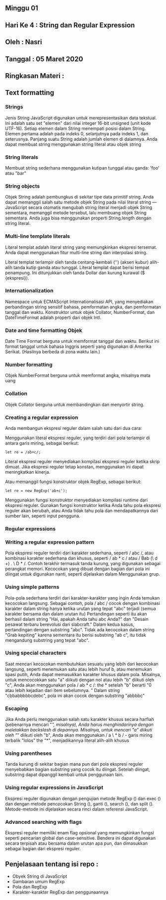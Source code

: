 ## Minggu 01

## Hari Ke 4  : String dan Regular Expression

## Oleh       : Nasri

## Tanggal    : 05 Maret 2020

## Ringkasan Materi :
## Text formatting
### Strings
Jenis String JavaScript digunakan untuk merepresentasikan data tekstual. Ini adalah satu set "elemen" dari nilai integer 16-bit unsigned (unit kode UTF-16). Setiap elemen dalam String menempati posisi dalam String. Elemen pertama adalah pada indeks 0, selanjutnya pada indeks 1, dan seterusnya. Panjang suatu String adalah jumlah elemen di dalamnya. Anda dapat membuat string menggunakan string literal atau objek string

### String literals
Membuat string sederhana menggunakan kutipan tunggal atau ganda: 'foo' atau "bar"

### String objects
Objek String adalah pembungkus di sekitar tipe data primitif string. Anda dapat memanggil salah satu metode objek String pada nilai literal string — JavaScript secara otomatis mengubah string literal menjadi objek String sementara, memanggil metode tersebut, lalu membuang objek String sementara. Anda juga bisa menggunakan properti String.length dengan string literal.

### Multi-line template literals
Literal templat adalah literal string yang memungkinkan ekspresi tersemat. Anda dapat menggunakan fitur multi-line string dan interpolasi string.

Literal templat terlampir oleh tanda centang-kembali ('') (aksen kubur) alih-alih tanda kutip ganda atau tunggal. Literal templat dapat berisi tempat penampung. Ini ditunjukkan oleh tanda Dollar dan kurung kurawal ($ {ekspresi}).

### Internationalization
Namespace untuk ECMAScript Internationalisasi API, yang menyediakan perbandingan string sensitif bahasa, pemformatan angka, dan pemformatan tanggal dan waktu. Konstruktor untuk objek Collator, NumberFormat, dan DateTimeFormat adalah properti dari objek Intl.

### Date and time formatting Objek
Date Time Format berguna untuk memformat tanggal dan waktu. Berikut ini format tanggal untuk bahasa Inggris seperti yang digunakan di Amerika Serikat. (Hasilnya berbeda di zona waktu lain.)

### Number formatting 
Objek NumberFormat berguna untuk memformat angka, misalnya mata uang

### Collation
Objek Collator berguna untuk membandingkan dan menyortir string.

### Creating a regular expression 
Anda membangun ekspresi reguler dalam salah satu dari dua cara:

Menggunakan literal ekspresi reguler, yang terdiri dari pola terlampir di antara garis miring, sebagai berikut:
```
let re = /ab+c/;
```

Literal ekspresi reguler menyediakan kompilasi ekspresi reguler ketika skrip dimuat. Jika ekspresi reguler tetap konstan, menggunakan ini dapat meningkatkan kinerja.

Atau memanggil fungsi konstruktor objek RegExp, sebagai berikut:

```
let re = new RegExp('ab+c');
```

Menggunakan fungsi konstruktor menyediakan kompilasi runtime dari ekspresi reguler. Gunakan fungsi konstruktor ketika Anda tahu pola ekspresi reguler akan berubah, atau Anda tidak tahu pola dan mendapatkannya dari sumber lain, seperti input pengguna.

### Regular expressions
### Writing a regular expression pattern
Pola ekspresi reguler terdiri dari karakter sederhana, seperti / abc /, atau kombinasi karakter sederhana dan khusus, seperti / ab * c / atau / Bab (\ d +) \. \ D * /. Contoh terakhir termasuk tanda kurung, yang digunakan sebagai perangkat memori. Kecocokan yang dibuat dengan bagian dari pola ini diingat untuk digunakan nanti, seperti dijelaskan dalam Menggunakan grup.

### Using simple patterns
Pola-pola sederhana terdiri dari karakter-karakter yang ingin Anda temukan kecocokan langsung. Sebagai contoh, pola / abc / cocok dengan kombinasi karakter dalam string hanya ketika urutan yang tepat "abc" terjadi (semua karakter bersama dan dalam urutan itu) Pertandingan seperti itu akan berhasil dalam string "Hai, apakah Anda tahu abc Anda?" dan "Desain pesawat terbaru berevolusi dari slabcraft." Dalam kedua kasus, pertandingan dengan substring "abc". Tidak ada kecocokan dalam string "Grab kepiting" karena sementara itu berisi substring "ab c", itu tidak mengandung substring yang tepat "abc".

### Using special characters
Saat mencari kecocokan membutuhkan sesuatu yang lebih dari kecocokan langsung, seperti menemukan satu atau lebih huruf b, atau menemukan spasi putih, Anda dapat memasukkan karakter khusus dalam pola. Misalnya, untuk mencocokkan satu "a" diikuti dengan nol atau lebih "b" diikuti oleh "c", Anda akan menggunakan pola / ab * c /: the * setelah "b" berarti "0 atau lebih kejadian dari item sebelumnya. " Dalam string "cbbabbbbbcdebc", pola ini akan cocok dengan substring "abbbbc"

### Escaping
Jika Anda perlu menggunakan salah satu karakter khusus secara harfiah (sebenarnya mencari "*", misalnya), Anda harus menghindarinya dengan meletakkan backslash di depannya. Misalnya, untuk mencari "a" diikuti oleh "*" diikuti oleh "b", Anda akan menggunakan / a \ * b / - garis miring terbalik "lolos" the "*", menjadikannya literal alih-alih khusus

### Using parentheses
Tanda kurung di sekitar bagian mana pun dari pola ekspresi reguler menyebabkan bagian substring yang cocok itu diingat. Setelah diingat, substring dapat dipanggil kembali untuk penggunaan lain.

### Using regular expressions in JavaScript
Ekspresi reguler digunakan dengan pengujian metode RegExp () dan exec () dan dengan metode pencocokan String (), ganti (), search (), dan split (). Metode-metode ini dijelaskan secara rinci dalam referensi JavaScript.

### Advanced searching with flags
Ekspresi reguler memiliki enam flag opsional yang memungkinkan fungsi seperti pencarian global dan case-sensitive. Bendera ini dapat digunakan secara terpisah atau bersama dalam urutan apa pun, dan dimasukkan sebagai bagian dari ekspresi reguler.

## Penjelasaan tentang isi repo : 
* Obyek String di JavaScript
* Gambaran umum RegExp
* Pola dan RegExp
* Karakter-karakter RegExp dan penggunaannya
 



